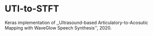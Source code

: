 # UTI-to-STFT
Keras implementation of ,,Ultrasound-based Articulatory-to-Acosutic Mapping with WaveGlow Speech Synthesis'', 2020.
